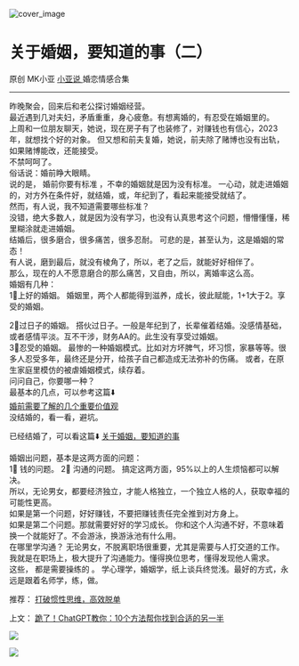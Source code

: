 ![cover_image](http://mmbiz.qpic.cn/mmbiz_jpg/A8SKDch4cJHYuxneY5AsXjK7ibVMwlJ8tx20ABxvyA086c7OW4WqNwrMf2CyPBbYG9snibfleUd2LfGuzHpiaLXhw/0?wx_fmt=jpeg)

#  关于婚姻，要知道的事（二）

原创  MK小亚  [ 小亚说 ](https://mp.weixin.qq.com/mp/appmsgalbum?__biz=MzUxNDAwNTk0MQ==&action=getalbum&album_id=2093731317958901761#wechat_redirect) 婚恋情感合集

__ _ _ _ _

  
昨晚聚会，回来后和老公探讨婚姻经营。  
最近遇到几对夫妇，矛盾重重，身心疲惫。有想离婚的，有忍受在婚姻里的。  
上周和一位朋友聊天，她说，现在房子有了也装修了，对赚钱也有信心，2023年，就想找个好的对象。
但又想和前夫复婚，她说，前夫除了赌博也没有出轨，如果赌博能改，还能接受。  
不禁呵呵了。  
俗话说：婚前睁大眼睛。  
说的是，  婚前你要有标准  ，不幸的婚姻就是因为没有标准。  一心动，就走进婚姻的，对方外在条件好，就结婚，或，年纪到了，看起来能接受就结了。  
然而，有人说，我不知道需要哪些标准？  
没错，绝大多数人，就是因为没有学习，也没有认真思考这个问题，懵懵懂懂，稀里糊涂就走进婚姻。  
结婚后，很多磨合，很多痛苦，很多忍耐。  可悲的是，甚至认为，这是婚姻的常态！  
有人说，磨到最后，就没有棱角了，所以，老了之后，就能好好相伴了。  
那么，现在的人不愿意磨合的那么痛苦，又自由，所以，离婚率这么高。  
婚姻有几种：  
1⃣️上好的婚姻。  婚姻里，两个人都能得到滋养，成长，彼此赋能，1+1大于2。享受的婚姻。  
  
2⃣️过日子的婚姻。  搭伙过日子。一般是年纪到了，长辈催着结婚。没感情基础，或者感情平淡。互不干涉，财务AA的。此生没有享受过婚姻。  
3⃣️忍受的婚姻。  最惨的一种婚姻模式。比如对方坏脾气，坏习惯，家暴等等。很多人忍受多年，最终还是分开，给孩子自己都造成无法弥补的伤痛。
或者，在原生家庭里模仿的被虐婚姻模式，续存着。  
问问自己，你要哪一种？  
最基本的几点，可以参考这篇⬇️  
[ 婚前需要了解的几个重要价值观
](https://mp.weixin.qq.com/s?__biz=MzUxNDAwNTk0MQ==&mid=2247484479&idx=1&sn=6037dd7cb9416ed7e23c7a6322e7e296&scene=21#wechat_redirect)  
没结婚的，看一看，避坑。  
  
已经结婚了，可以看这篇⬇️  [ 关于婚姻，要知道的事
](https://mp.weixin.qq.com/s?__biz=MzUxNDAwNTk0MQ==&mid=2247484411&idx=1&sn=378ac40b4ee00cac84b79469865b05db&scene=21#wechat_redirect)  
  
婚姻出问题，基本是这两方面的问题：  
1⃣️  钱的问题。  2⃣️  沟通的问题。  搞定这两方面，95%以上的人生烦恼都可以解决。  
所以，无论男女，都要经济独立，才能人格独立，一个独立人格的人，获取幸福的可能性更高。  
如果是第一个问题，好好赚钱，不要把赚钱责任完全推到对方身上。  
如果是第二个问题。那就需要好好的学习成长。  你和这个人沟通不好，不意味着换一个就能好了。不会游泳，换游泳池有什么用。  
在哪里学沟通？  无论男女，不脱离职场很重要，尤其是需要与人打交道的工作。  
我就是在职场上，极大提升了沟通能力。懂得换位思考，懂得发现他人需求。  
这些，  都是需要操练的  。  学心理学，婚姻学，纸上谈兵终觉浅。最好的方式，永远是跟着名师学，练，做。  
  
推荐：  [ 打破惯性思维，高效脱单
](https://mp.weixin.qq.com/s?__biz=MzUxNDAwNTk0MQ==&mid=2247484458&idx=1&sn=95a586e8cf968a6d0a6019407459d51a&scene=21#wechat_redirect)  

上文： [ 跪了！ChatGPT教你：10个方法帮你找到合适的另一半
](https://mp.weixin.qq.com/s?__biz=MzUxNDAwNTk0MQ==&mid=2247484896&idx=1&sn=4d8580f3a6b542ea9cf233e65578fcdb&scene=21#wechat_redirect)

![](https://mmbiz.qpic.cn/mmbiz_gif/b96CibCt70iaZ7Bia3Wm91cEuWhERXfCYjTia9tf7aMjVBNRETSa2NpGjCV6tyNvgCLos8LBgwEgxcwaIw8zdOsG7A/640?wx_fmt=gif)

![](https://mmbiz.qpic.cn/mmbiz_jpg/A8SKDch4cJEicCnqTxiatgGquhIicZ1wJ1Dth5YOOzoYV7U4N3HmiaO0vVAzjOpBVdtF0gnL632Fc7HqiaDmgveQDEw/640?wx_fmt=jpeg)
